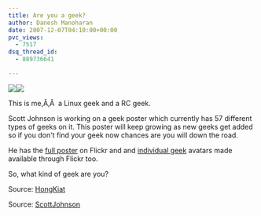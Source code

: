 ```yaml
---
title: Are you a geek?
author: Danesh Manoharan
date: 2007-12-07T04:10:00+00:00
pvc_views:
  - 7517
dsq_thread_id:
  - 889736641

---
```

![][1]![][2]

This is me,Ã‚Â  a Linux geek and a RC geek.

Scott Johnson is working on a geek poster which currently has 57 different types of geeks on it. This poster will keep growing as new geeks get added so if you don't find your geek now chances are you will down the road.

He has the [full poster][3] on Flickr and and [individual geek][4] avatars made available through Flickr too.

So, what kind of geek are you?

Source: [HongKiat][5]

Source: [ScottJohnson][4]

 [1]: http://img100.imageshack.us/img100/7033/1143705079b858f266a1pb5.jpg
 [2]: http://img100.imageshack.us/img100/6368/145999250908ae309755kv2.jpg
 [3]: http://www.flickr.com/photo_zoom.gne?id=2086153791&context=set-72157601200807582&size=l
 [4]: http://www.flickr.com/photos/scottjohnson/sets/72157601200807582/
 [5]: http://www.hongkiat.com/blog/which-type-of-geek-are-you/